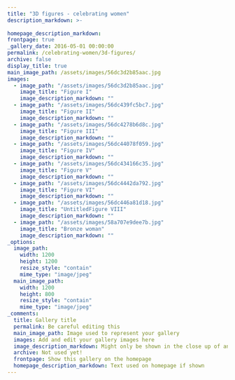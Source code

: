 ```yaml
---
title: "3D figures - celebrating women"
description_markdown: >-
  
homepage_description_markdown: 
frontpage: true
_gallery_date: 2016-05-01 00:00:00
permalink: /celebrating-women/3d-figures/
archive: false
display_title: true
main_image_path: /assets/images/56dc3d2b85aac.jpg
images:
  - image_path: "/assets/images/56dc3d2b85aac.jpg"
    image_title: "Figure I"
    image_description_markdown: ""
  - image_path: "/assets/images/56dc439fc5bc7.jpg"
    image_title: "Figure II"
    image_description_markdown: ""
  - image_path: "/assets/images/56dc4278b6d8c.jpg"
    image_title: "Figure III"
    image_description_markdown: ""
  - image_path: "/assets/images/56dc44078f059.jpg"
    image_title: "Figure IV"
    image_description_markdown: ""
  - image_path: "/assets/images/56dc434166c35.jpg"
    image_title: "Figure V"
    image_description_markdown: ""
  - image_path: "/assets/images/56dc4442da792.jpg"
    image_title: "Figure VI"
    image_description_markdown: ""
  - image_path: "/assets/images/56dc446a81d18.jpg"
    image_title: "UntitledFigure VIII"
    image_description_markdown: ""
  - image_path: "/assets/images/58a707e9dee7b.jpg"
    image_title: "Bronze woman"
    image_description_markdown: ""
_options:
  image_path:
    width: 1200
    height: 1200
    resize_style: "contain"
    mime_type: "image/jpeg"
  main_image_path:
    width: 1200
    height: 800
    resize_style: "contain"
    mime_type: "image/jpeg"
_comments:
  title: Gallery title
  permalink: Be careful editing this
  main_image_path: Image used to represent your gallery
  images: Add and edit your gallery images here
  image_description_markdown: Might only be shown in the close up of an image
  archive: Not used yet!
  frontpage: Show this gallery on the homepage
  homepage_description_markdown: Text used on homepage if shown
---
```

